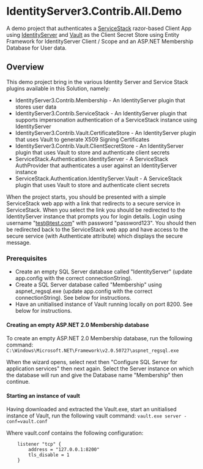 # IdentityServer3.Contrib.All.Demo

A demo project that authenticates a [ServiceStack](https://servicestack.net/) razor-based Client App using [IdentityServer](https://identityserver.github.io/) and [Vault](https://www.vaultproject.io/)  as the Client Secret Store
using Entity Framework for IdentityServer Client / Scope and an ASP.NET Membership Database for User data.

## Overview
This demo project bring in the various Identity Server and Service Stack plugins available in this Solution, namely:
* IdentityServer3.Contrib.Membership - An IdentityServer plugin that stores user data
* IdentityServer3.Contrib.ServiceStack - An IdentityServer plugin that supports impersonation authentication of a ServiceStack instance using IdentityServer
* IdentityServer3.Contrib.Vault.CertificateStore - An IdentityServer plugin that uses Vault to generate X509 Signing Certificates
* IdentityServer3.Contrib.Vault.ClientSecretStore - An IdentityServer plugin that uses Vault to store and authenticate client secrets
* ServiceStack.Authentication.IdentityServer - A ServiceStack AuthProvider that authenticates a user against an IdentityServer instance
* ServiceStack.Authentication.IdentityServer.Vault - A ServiceStack plugin that uses Vault to store and authenticate client secrets

When the project starts, you should be presented with a simple ServiceStack web app with a link that redirects to a secure service in ServiceStack. When you select the link you should be redirected to the IdentityServer instance that prompts you for login details.  Login using username "test@test.com" with password "password123".  You should then be redirected back to the ServiceStack web app and have access to the secure service (with Authenticate attribute) which displays the secure message.

### Prerequisites
* Create an empty SQL Server database called "IdentityServer" (update app.config with the correct connectionString).
* Create a SQL Server database called "Membership" using aspnet_regsql.exe (update app.config with the correct connectionString).  See below for instructions.
* Have an unitialised instance of Vault running locally on port 8200.  See below for instructions.

#### Creating an empty ASP.NET 2.0 Membership database
To create an empty ASP.NET 2.0 Membership database, run the following command:
    `C:\Windows\Microsoft.NET\Framework\v2.0.50727\aspnet_regsql.exe`

When the wizard opens, select next then "Configure SQL Server for application services" then next again. Select the Server instance on which the database will run and give the Database name "Membership" then continue.

#### Starting an instance of vault
Having downloaded and extracted the Vault.exe, start an unitialised instance of Vault, run the following vault command:
    `vault.exe server -conf=vault.conf`
        
Where vault.conf contains the following configuration:
```hcl
    listener "tcp" {
        address = "127.0.0.1:8200"
        tls_disable = 1
    }
```